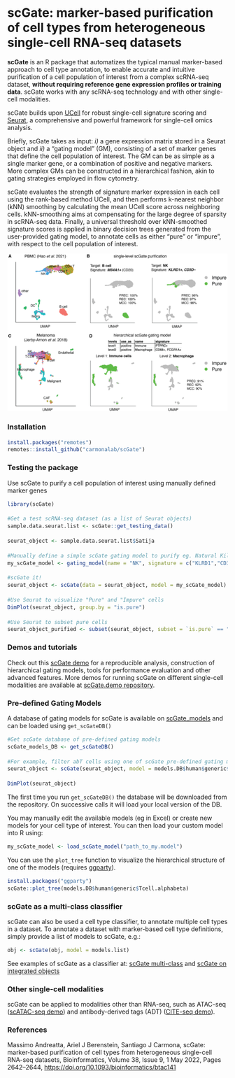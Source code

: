 # scGate: marker-based purification of cell types from heterogeneous single-cell RNA-seq datasets

**scGate** is an R package that automatizes the typical manual marker-based approach to cell type annotation, to enable accurate and intuitive purification of a cell population of interest from a complex scRNA-seq dataset, **without requiring reference gene expression profiles or training data**. scGate works with any scRNA-seq technology and with other single-cell modalities.

scGate builds upon [UCell](https://github.com/carmonalab/UCell) for robust single-cell signature scoring and [Seurat](https://github.com/satijalab/seurat/), a comprehensive and powerful framework for single-cell omics analysis.

Briefly, scGate takes as input: *i)* a gene expression matrix stored in a Seurat object and *ii)* a “gating model” (GM), consisting of a set of marker genes that define the cell population of interest. The GM can be as simple as a single marker gene, or a combination of positive and negative markers. More complex GMs can be constructed in a hierarchical fashion, akin to gating strategies employed in flow cytometry. 

scGate evaluates the strength of signature marker expression in each cell using the rank-based method UCell, and then performs k-nearest neighbor (kNN) smoothing by calculating the mean UCell score across neighboring cells. kNN-smoothing aims at compensating for the large degree of sparsity in scRNA-seq data. Finally, a universal threshold over kNN-smoothed signature scores is applied in binary decision trees generated from the user-provided gating model, to annotate cells as either “pure” or “impure”, with respect to the cell population of interest.

![scGate_examples](https://github.com/carmonalab/scGate.demo/blob/master/docs/scGate_example.png?raw=true)


### Installation

```r
install.packages("remotes")
remotes::install_github("carmonalab/scGate")
```

### Testing the package

Use scGate to purify a cell population of interest using manually defined marker genes

```r
library(scGate)

#Get a test scRNA-seq dataset (as a list of Seurat objects)
sample.data.seurat.list <- scGate::get_testing_data()

seurat_object <- sample.data.seurat.list$Satija

#Manually define a simple scGate gating model to purify eg. Natural Killer (NK) cells, using a positive marker KLRD1 and negative marker CD3D
my_scGate_model <- gating_model(name = "NK", signature = c("KLRD1","CD3D-"))  

#scGate it!
seurat_object <- scGate(data = seurat_object, model = my_scGate_model)

#Use Seurat to visualize "Pure" and "Impure" cells
DimPlot(seurat_object, group.by = "is.pure")

#Use Seurat to subset pure cells
seurat_object_purified <- subset(seurat_object, subset = `is.pure` == "Pure" )
```
### Demos and tutorials

Check out this [scGate demo](https://carmonalab.github.io/scGate.demo) for a reproducible analysis, construction of hierarchical gating models, tools for performance evaluation and other advanced features. More demos for running scGate on different single-cell modalities are available at [scGate.demo repository](https://github.com/carmonalab/scGate.demo).

### Pre-defined Gating Models

A database of gating models for scGate is available on [scGate_models](https://github.com/carmonalab/scGate_models) and can be loaded using `get_scGateDB()`
```r
#Get scGate database of pre-defined gating models
scGate_models_DB <- get_scGateDB()

#For example, filter abT cells using one of scGate pre-defined gating models
seurat_object <- scGate(seurat_object, model = models.DB$human$generic$Tcell.alphabeta)

DimPlot(seurat_object)
```
The first time you run `get_scGateDB()`  the database will be downloaded from the repository. On successive calls it will load your local version of the DB.

You may manually edit the available models (eg in Excel) or create new models for your cell type of interest. You can then load your custom model into R using:
```r
my_scGate_model <- load_scGate_model("path_to_my.model")
```

You can use the `plot_tree` function to visualize the hierarchical structure of one of the models (requires [ggparty](https://cran.r-project.org/package=ggparty)).

```r
install.packages("ggparty")
scGate::plot_tree(models.DB$human$generic$Tcell.alphabeta)
```

### scGate as a multi-class classifier

scGate can also be used a cell type classifier, to annotate multiple cell types in a dataset. To annotate a dataset with marker-based cell type definitions, simply provide a list of models to scGate, e.g.:

```r
obj <- scGate(obj, model = models.list)
```

See examples of scGate as a classifier at: [scGate multi-class](https://carmonalab.github.io/scGate.demo/#scgate-as-a-multi-class-classifier) and [scGate on integrated objects](https://carmonalab.github.io/scGate.demo/scGate.integrated.html)


### Other single-cell modalities
scGate can be applied to modalities other than RNA-seq, such as ATAC-seq ([scATAC-seq demo](https://carmonalab.github.io/scGate.demo/scGate.ATAC-seq.html)) and antibody-derived tags (ADT) ([CITE-seq demo](https://carmonalab.github.io/scGate.demo/scGate.CITE-seq.html)).

### References

Massimo Andreatta, Ariel J Berenstein, Santiago J Carmona, scGate: marker-based purification of cell types from heterogeneous single-cell RNA-seq datasets, Bioinformatics, Volume 38, Issue 9, 1 May 2022, Pages 2642–2644, https://doi.org/10.1093/bioinformatics/btac141
